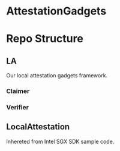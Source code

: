 # AttestationGadgets

# Repo Structure

## LA

Our local attestation gadgets framework.

### Claimer

### Verifier

## LocalAttestation

Inhereted from Intel SGX SDK sample code.

